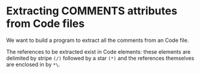 # Extracting COMMENTS attributes from Code files

We want to build a program to extract all the comments from an Code file.

The references to be extracted exist in Code elements: these elements are delimited by stripe ```(/)``` followed by a star ```(*)``` and the references themselves are enclosed in by ```*\```.
